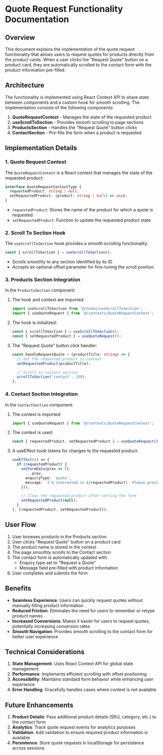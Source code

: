 # Quote Request Functionality Documentation

## Overview

This document explains the implementation of the quote request functionality that allows users to request quotes for products directly from the product cards. When a user clicks the "Request Quote" button on a product card, they are automatically scrolled to the contact form with the product information pre-filled.

## Architecture

The functionality is implemented using React Context API to share state between components and a custom hook for smooth scrolling. The implementation consists of the following components:

1. **QuoteRequestContext** - Manages the state of the requested product
2. **useScrollToSection** - Provides smooth scrolling to page sections
3. **ProductsSection** - Handles the "Request Quote" button clicks
4. **ContactSection** - Pre-fills the form when a product is requested

## Implementation Details

### 1. Quote Request Context

The `QuoteRequestContext` is a React context that manages the state of the requested product:

```typescript
interface QuoteRequestContextType {
  requestedProduct: string | null;
  setRequestedProduct: (product: string | null) => void;
}
```

- `requestedProduct`: Stores the name of the product for which a quote is requested
- `setRequestedProduct`: Function to update the requested product state

### 2. Scroll To Section Hook

The `useScrollToSection` hook provides a smooth scrolling functionality:

```typescript
const { scrollToSection } = useScrollToSection();
```

- Scrolls smoothly to any section identified by its ID
- Accepts an optional offset parameter for fine-tuning the scroll position

### 3. Products Section Integration

In the `ProductsSection` component:

1. The hook and context are imported:

   ```typescript
   import useScrollToSection from '@/hooks/useScrollToSection';
   import { useQuoteRequest } from '@/contexts/QuoteRequestContext';
   ```

2. The hook is initialized:

   ```typescript
   const { scrollToSection } = useScrollToSection();
   const { setRequestedProduct } = useQuoteRequest();
   ```

3. The "Request Quote" button click handler:
   ```typescript
   const handleRequestQuote = (productTitle: string) => {
     // Set the requested product in context
     setRequestedProduct(productTitle);

     // Scroll to contact section
     scrollToSection('contact', 100);
   };
   ```

### 4. Contact Section Integration

In the `ContactSection` component:

1. The context is imported:

   ```typescript
   import { useQuoteRequest } from '@/contexts/QuoteRequestContext';
   ```

2. The context is used:

   ```typescript
   const { requestedProduct, setRequestedProduct } = useQuoteRequest();
   ```

3. A useEffect hook listens for changes to the requested product:
   ```typescript
   useEffect(() => {
     if (requestedProduct) {
       setFormData(prev => ({
         ...prev,
         enquiryType: 'quote',
         message: `I'm interested in ${requestedProduct}. Please provide a quote.\n\n`,
       }));

       // Clear the requested product after setting the form
       setRequestedProduct(null);
     }
   }, [requestedProduct, setRequestedProduct]);
   ```

## User Flow

1. User browses products in the Products section
2. User clicks "Request Quote" button on a product card
3. The product name is stored in the context
4. The page smoothly scrolls to the Contact section
5. The contact form is automatically updated with:
   - Enquiry type set to "Request a Quote"
   - Message field pre-filled with product information
6. User completes and submits the form

## Benefits

- **Seamless Experience**: Users can quickly request quotes without manually filling product information
- **Reduced Friction**: Eliminates the need for users to remember or retype product names
- **Increased Conversions**: Makes it easier for users to request quotes, potentially increasing conversion rates
- **Smooth Navigation**: Provides smooth scrolling to the contact form for better user experience

## Technical Considerations

1. **State Management**: Uses React Context API for global state management
2. **Performance**: Implements efficient scrolling with offset positioning
3. **Accessibility**: Maintains standard form behavior while enhancing user experience
4. **Error Handling**: Gracefully handles cases where context is not available

## Future Enhancements

1. **Product Details**: Pass additional product details (SKU, category, etc.) to the contact form
2. **Analytics**: Track quote request events for analytics purposes
3. **Validation**: Add validation to ensure required product information is available
4. **Persistence**: Store quote requests in localStorage for persistence across sessions
